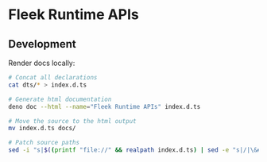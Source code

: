 # Fleek Runtime APIs

## Development

Render docs locally:

```bash
# Concat all declarations
cat dts/* > index.d.ts

# Generate html documentation
deno doc --html --name="Fleek Runtime APIs" index.d.ts

# Move the source to the html output
mv index.d.ts docs/

# Patch source paths
sed -i "s|$((printf "file://" && realpath index.d.ts) | sed -e "s|/|\&#x2F;|g")|../index.d.ts|g" docs/**/*.html
```
